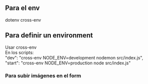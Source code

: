 ## Para el env 
dotenv cross-env

## Para definir un environment
Usar cross-env     
En los scripts:                  
"dev": "cross-env NODE_ENV=development nodemon src/index.js",          
"start": "cross-env NODE_ENV=production node src/index.js"         

### Para subir imágenes en el form      
<form action="/images/add" method="post" enctype="multipart/form-data">